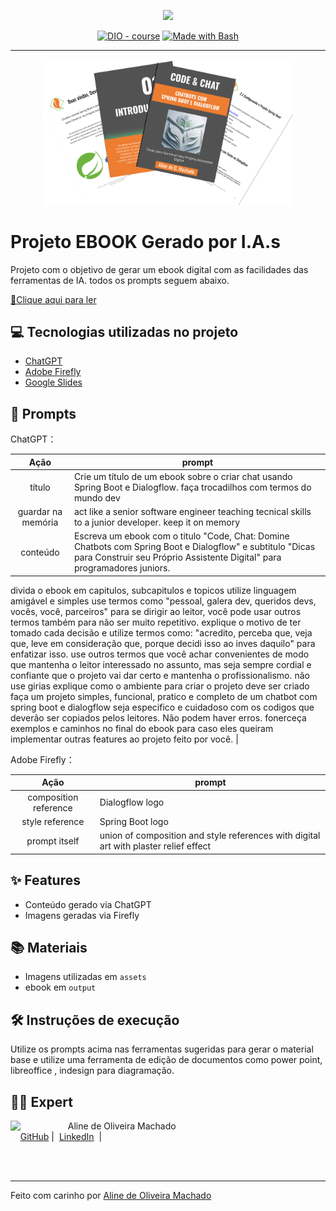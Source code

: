 <p align="center">
    <img width="100" src=".github/assets/banner.png">
</p>


<p align="center">
<a href="https://dio.me/"><img src="https://img.shields.io/badge/DIO-Course-28DA77?logo=youtube" alt="DIO - course"></a>
<a href="https://www.gnu.org/software/bash/" title="Go to Bash homepage"><img src="https://img.shields.io/badge/Prompt-Project-blue?logo=gnu-bash&amp;logoColor=white" alt="Made with Bash"></a></p>

-------


<p align="center">
<img 
    src="./assets/cover.png"
    width="400"  
/>
</p>

# Projeto EBOOK Gerado por I.A.s



Projeto com o objetivo de gerar um ebook digital com as facilidades das ferramentas de IA. todos os prompts
seguem abaixo.

<a href="https://github.com/alinemach/#" title="View PDF now"> 📕Clique aqui para ler</a>

## 💻 Tecnologias utilizadas no projeto

- [ChatGPT](https://chat.openai.com/) 
- [Adobe Firefly](https://firefly.adobe.com/)
- [Google Slides](https://docs.google.com/presentation/create&ved=2ahUKEwj_6uyO-LCHAxUxLbkGHUEwA3IQFnoECAoQAQ&usg=AOvVaw0qwAotxOEbw6--cWglYgOc)

## 🧠 Prompts


ChatGPT：

|   Ação   | prompt                                                                                                                                                                                                                                                                         |
| :------: | ------------------------------------------------------------------------------------------------------------------------------------------------------------------------------------------------------------------------------------------------------------------------------ |
|  título  | Crie um título de um ebook sobre o criar chat usando Spring Boot e Dialogflow. faça trocadilhos com termos do mundo dev                                                        |
| guardar na memória | act like a senior software engineer teaching tecnical skills to a junior developer. keep it on memory |
| conteúdo | Escreva um ebook com o titulo "Code, Chat: Domine Chatbots com Spring Boot e Dialogflow"  e subtitulo "Dicas para Construir seu Próprio Assistente Digital" para programadores juniors.
divida o ebook em capitulos, subcapitulos e topicos
utilize linguagem amigável e simples
use termos como "pessoal, galera dev, queridos devs, vocês, você, parceiros" para se dirigir ao leitor, você pode usar outros termos também para não ser muito repetitivo.
explique o motivo de ter tomado cada decisão e utilize termos como: "acredito, perceba que, veja que, leve em consideração que, porque decidi isso ao inves daquilo" para enfatizar isso. 
use outros termos que você achar convenientes de modo que mantenha o leitor interessado no assunto, mas seja sempre cordial e confiante que o projeto vai dar certo e mantenha o profissionalismo.
não use girias
explique como o ambiente para criar o projeto deve ser criado 
faça um projeto simples, funcional, pratico e completo de um chatbot com spring boot e dialogflow
seja especifico e cuidadoso com os codigos que deverão ser copiados pelos leitores. Não podem haver erros.
fonerceça exemplos e caminhos no final do ebook para caso eles queiram implementar outras features ao projeto feito por você. |


Adobe Firefly：

|  Ação  | prompt                                                                                 |
| :----: | -------------------------------------------------------------------------------------- |
| composition reference| Dialogflow logo |
| style reference| Spring Boot logo |
| prompt itself | union of composition and style references with digital art with plaster relief effect |

## ✨ Features

- Conteúdo gerado via ChatGPT
- Imagens geradas via Firefly

## 📚 Materiais

- Imagens utilizadas em `assets`
- ebook em `output`

## 🛠️ Instruções de execução

Utilize os prompts acima nas ferramentas sugeridas para gerar o material base e utilize uma ferramenta de edição de documentos como power point, libreoffice , indesign para diagramação.

## 👨‍💻 Expert

<p>
    <img 
      align=left 
      margin=10 
      width=80 
      src="https://avatars.githubusercontent.com/u/7563167?v=4"
    />
    <p>&nbsp&nbsp&nbspAline de Oliveira Machado<br>
    &nbsp&nbsp&nbsp
    <a href="https://github.com/alinemach">
    GitHub</a>&nbsp;|&nbsp;
    <a href="www.linkedin.com/in/
alinemach">LinkedIn</a>
&nbsp;|&nbsp;</p>
</p>
<br/><br/>
<p>

---

Feito com carinho por [Aline de Oliveira Machado](https://github.com/alinemach)
